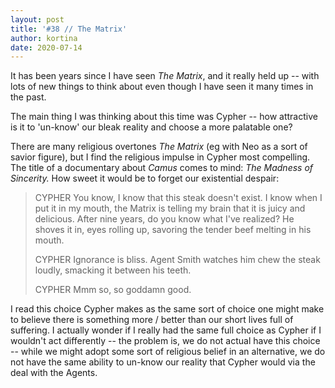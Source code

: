 ```yaml
---
layout: post
title: '#38 // The Matrix'
author: kortina
date: 2020-07-14
---
```


It has been years since I have seen *The Matrix*, and it really held up -- with lots of new things to think about even though I have seen it many times in the past.

The main thing I was thinking about this time was Cypher -- how attractive is it to 'un-know' our bleak reality and choose a more palatable one?

There are many religious overtones *The Matrix* (eg with Neo as a sort of savior figure), but I find the religious impulse in Cypher most compelling.
The title of a documentary about *Camus* comes to mind: *The Madness of Sincerity.*
How sweet it would be to forget our existential despair:

> CYPHER
> You know, I know that this steak
> doesn't exist. I know when I put
> it in my mouth, the Matrix is
> telling my brain that it is juicy
> and delicious. After nine years,
> do you know what I've realized?
> He shoves it in, eyes rolling up, savoring the tender
> beef melting in his mouth.
> 
> CYPHER
> Ignorance is bliss.
> Agent Smith watches him chew the steak loudly, smacking
> it between his teeth.
> 
> CYPHER
> Mmm so, so goddamn good.

I read this choice Cypher makes as the same sort of choice one might make to believe there is something more / better than our short lives full of suffering.
I actually wonder if I really had the same full choice as Cypher if I wouldn't act differently -- the problem is,
we do not actual have this choice -- while we might adopt some sort of religious belief in an alternative, we do not
have the same ability to un-know our reality that Cypher would via the deal with the Agents.